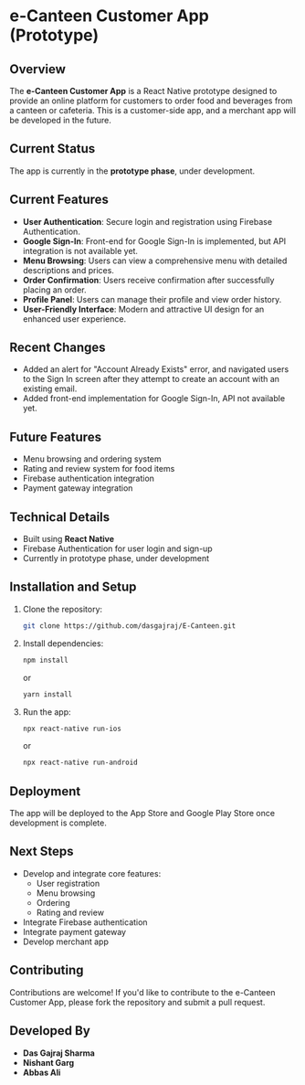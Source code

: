 # e-Canteen Customer App (Prototype)

## Overview
The **e-Canteen Customer App** is a React Native prototype designed to provide an online platform for customers to order food and beverages from a canteen or cafeteria. This is a customer-side app, and a merchant app will be developed in the future.

## Current Status
The app is currently in the **prototype phase**, under development.

## Current Features
- **User Authentication**: Secure login and registration using Firebase Authentication.
- **Google Sign-In**: Front-end for Google Sign-In is implemented, but API integration is not available yet.
- **Menu Browsing**: Users can view a comprehensive menu with detailed descriptions and prices.
- **Order Confirmation**: Users receive confirmation after successfully placing an order.
- **Profile Panel**: Users can manage their profile and view order history.
- **User-Friendly Interface**: Modern and attractive UI design for an enhanced user experience.

## Recent Changes
- Added an alert for "Account Already Exists" error, and navigated users to the Sign In screen after they attempt to create an account with an existing email.
- Added front-end implementation for Google Sign-In, API not available yet.

## Future Features
- Menu browsing and ordering system
- Rating and review system for food items
- Firebase authentication integration
- Payment gateway integration

## Technical Details
- Built using **React Native**
- Firebase Authentication for user login and sign-up
- Currently in prototype phase, under development

## Installation and Setup
1. Clone the repository:
    ```bash
    git clone https://github.com/dasgajraj/E-Canteen.git
    ```
2. Install dependencies:
    ```bash
    npm install
    ```
    or
    ```bash
    yarn install
    ```
3. Run the app:
    ```bash
    npx react-native run-ios
    ```
    or
    ```bash
    npx react-native run-android
    ```

## Deployment
The app will be deployed to the App Store and Google Play Store once development is complete.

## Next Steps
- Develop and integrate core features:
    - User registration
    - Menu browsing
    - Ordering
    - Rating and review
- Integrate Firebase authentication
- Integrate payment gateway
- Develop merchant app

## Contributing
Contributions are welcome! If you'd like to contribute to the e-Canteen Customer App, please fork the repository and submit a pull request.

## Developed By
- **Das Gajraj Sharma**
- **Nishant Garg**
- **Abbas Ali**
